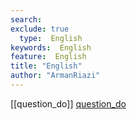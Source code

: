 ```yaml
---
search:
exclude: true
  type:  English
keywords:  English
feature:  English
title: "English"
author: "ArmanRiazi"
---
```



[[question_do]]
[question_do](question_do.md)